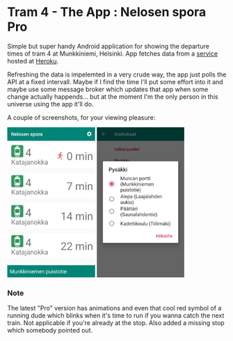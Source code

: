 # Tram 4 - The App : Nelosen spora Pro

Simple but super handy Android application for showing the departure times of tram 4 at Munkkiniemi, Helsinki. App fetches data from a [service](https://github.com/pimpbot9000/4-ratikka-service/) hosted at [Heroku](https://tram-4-service.herokuapp.com/api/alepa).

Refreshing the data is impelemted in a very crude way, the app just polls the API at a fixed intervall. Maybe if I find the time I'll put some effort into it and maybe use some message broker which updates that app when some change actually happends... but at the moment I'm the only person in this universe using the app it'll do.

A couple of screenshots, for your viewing pleasure:

<img src="./screenshots/main_activity_pro.png" width="40%">

<img src="./screenshots/settings_pro.jpg" width="40%">

### Note

The latest "Pro" version has animations and even that cool red symbol of a running dude which blinks when it's time to run if you wanna catch the next train. Not applicable if you're already at the stop. Also added a missing stop which somebody pointed out.

